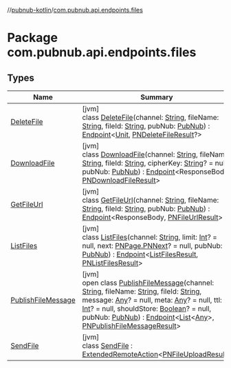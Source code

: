 //[pubnub-kotlin](../../index.md)/[com.pubnub.api.endpoints.files](index.md)

# Package com.pubnub.api.endpoints.files

## Types

| Name | Summary |
|---|---|
| [DeleteFile](-delete-file/index.md) | [jvm]<br>class [DeleteFile](-delete-file/index.md)(channel: [String](https://kotlinlang.org/api/latest/jvm/stdlib/kotlin/-string/index.html), fileName: [String](https://kotlinlang.org/api/latest/jvm/stdlib/kotlin/-string/index.html), fileId: [String](https://kotlinlang.org/api/latest/jvm/stdlib/kotlin/-string/index.html), pubNub: [PubNub](../com.pubnub.api/-pub-nub/index.md)) : [Endpoint](../com.pubnub.api/-endpoint/index.md)&lt;[Unit](https://kotlinlang.org/api/latest/jvm/stdlib/kotlin/-unit/index.html), [PNDeleteFileResult](../com.pubnub.api.models.consumer.files/-p-n-delete-file-result/index.md)?&gt; |
| [DownloadFile](-download-file/index.md) | [jvm]<br>class [DownloadFile](-download-file/index.md)(channel: [String](https://kotlinlang.org/api/latest/jvm/stdlib/kotlin/-string/index.html), fileName: [String](https://kotlinlang.org/api/latest/jvm/stdlib/kotlin/-string/index.html), fileId: [String](https://kotlinlang.org/api/latest/jvm/stdlib/kotlin/-string/index.html), cipherKey: [String](https://kotlinlang.org/api/latest/jvm/stdlib/kotlin/-string/index.html)? = null, pubNub: [PubNub](../com.pubnub.api/-pub-nub/index.md)) : [Endpoint](../com.pubnub.api/-endpoint/index.md)&lt;ResponseBody, [PNDownloadFileResult](../com.pubnub.api.models.consumer.files/-p-n-download-file-result/index.md)&gt; |
| [GetFileUrl](-get-file-url/index.md) | [jvm]<br>class [GetFileUrl](-get-file-url/index.md)(channel: [String](https://kotlinlang.org/api/latest/jvm/stdlib/kotlin/-string/index.html), fileName: [String](https://kotlinlang.org/api/latest/jvm/stdlib/kotlin/-string/index.html), fileId: [String](https://kotlinlang.org/api/latest/jvm/stdlib/kotlin/-string/index.html), pubNub: [PubNub](../com.pubnub.api/-pub-nub/index.md)) : [Endpoint](../com.pubnub.api/-endpoint/index.md)&lt;ResponseBody, [PNFileUrlResult](../com.pubnub.api.models.consumer.files/-p-n-file-url-result/index.md)&gt; |
| [ListFiles](-list-files/index.md) | [jvm]<br>class [ListFiles](-list-files/index.md)(channel: [String](https://kotlinlang.org/api/latest/jvm/stdlib/kotlin/-string/index.html), limit: [Int](https://kotlinlang.org/api/latest/jvm/stdlib/kotlin/-int/index.html)? = null, next: [PNPage.PNNext](../com.pubnub.api.models.consumer.objects/-p-n-page/-p-n-next/index.md)? = null, pubNub: [PubNub](../com.pubnub.api/-pub-nub/index.md)) : [Endpoint](../com.pubnub.api/-endpoint/index.md)&lt;[ListFilesResult](../com.pubnub.api.models.server.files/-list-files-result/index.md), [PNListFilesResult](../com.pubnub.api.models.consumer.files/-p-n-list-files-result/index.md)&gt; |
| [PublishFileMessage](-publish-file-message/index.md) | [jvm]<br>open class [PublishFileMessage](-publish-file-message/index.md)(channel: [String](https://kotlinlang.org/api/latest/jvm/stdlib/kotlin/-string/index.html), fileName: [String](https://kotlinlang.org/api/latest/jvm/stdlib/kotlin/-string/index.html), fileId: [String](https://kotlinlang.org/api/latest/jvm/stdlib/kotlin/-string/index.html), message: [Any](https://kotlinlang.org/api/latest/jvm/stdlib/kotlin/-any/index.html)? = null, meta: [Any](https://kotlinlang.org/api/latest/jvm/stdlib/kotlin/-any/index.html)? = null, ttl: [Int](https://kotlinlang.org/api/latest/jvm/stdlib/kotlin/-int/index.html)? = null, shouldStore: [Boolean](https://kotlinlang.org/api/latest/jvm/stdlib/kotlin/-boolean/index.html)? = null, pubNub: [PubNub](../com.pubnub.api/-pub-nub/index.md)) : [Endpoint](../com.pubnub.api/-endpoint/index.md)&lt;[List](https://kotlinlang.org/api/latest/jvm/stdlib/kotlin.collections/-list/index.html)&lt;[Any](https://kotlinlang.org/api/latest/jvm/stdlib/kotlin/-any/index.html)&gt;, [PNPublishFileMessageResult](../com.pubnub.api.models.consumer.files/-p-n-publish-file-message-result/index.md)&gt; |
| [SendFile](-send-file/index.md) | [jvm]<br>class [SendFile](-send-file/index.md) : [ExtendedRemoteAction](../com.pubnub.api.endpoints.remoteaction/-extended-remote-action/index.md)&lt;[PNFileUploadResult](../com.pubnub.api.models.consumer.files/-p-n-file-upload-result/index.md)&gt; |
